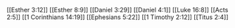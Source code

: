 [[Esther 3:12]]
[[Esther 8:9]]
[[Daniel 3:29]]
[[Daniel 4:1]]
[[Luke 16:8]]
[[Acts 2:5]]
[[1 Corinthians 14:19]]
[[Ephesians 5:22]]
[[1 Timothy 2:12]]
[[Titus 2:4]]
